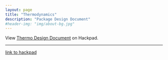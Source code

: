 ```yaml
---
layout: page
title: "Thermodynamics"
description: "Package Design Document"
#header-img: "img/about-bg.jpg"
---
```



<script src="https://aospy.hackpad.com/LEm1RSahXks.js?format=html"></script><noscript><div>View <a href="https://aospy.hackpad.com/LEm1RSahXks">Thermo Design Document</a> on Hackpad.</div></noscript>

*****************

[link to hackpad](https://aospy.hackpad.com/Thermo-Design-Document-LEm1RSahXks)

